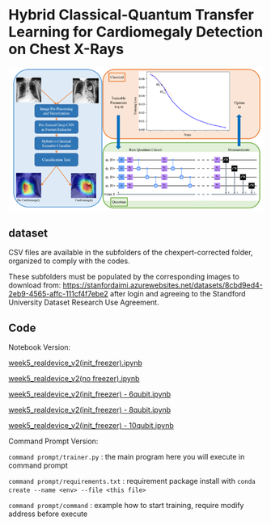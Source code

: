 # Hybrid Classical-Quantum Transfer Learning for Cardiomegaly Detection on Chest X-Rays

![](/main_diagram.png)

## dataset
CSV files are available in the subfolders of the chexpert-corrected folder, organized to comply with the codes.

These subfolders must be populated by the corresponding images to download from:
https://stanfordaimi.azurewebsites.net/datasets/8cbd9ed4-2eb9-4565-affc-111cf4f7ebe2
after login and agreeing to the Standford University Dataset Research Use Agreement.

## Code

Notebook Version:

[week5_realdevice_v2(init_freezer).ipynb](https://github.com/quantum-ai-for-cardiac-imaging/cardiomegaly-chest-x-ray/blob/main/week5_realdevice_v2(init_freezer).ipynb)

[week5_realdevice_v2(no freezer).ipynb](https://github.com/quantum-ai-for-cardiac-imaging/cardiomegaly-chest-x-ray/blob/main/week5_realdevice_v2(no%20freezer).ipynb)

[week5_realdevice_v2(init_freezer) - 6qubit.ipynb](https://github.com/quantum-ai-for-cardiac-imaging/cardiomegaly-chest-x-ray/blob/main/week5_realdevice_v2(init_freezer)%20-%206qubit.ipynb)

[week5_realdevice_v2(init_freezer) - 8qubit.ipynb](https://github.com/quantum-ai-for-cardiac-imaging/cardiomegaly-chest-x-ray/blob/main/week5_realdevice_v2(init_freezer)%20-%208qubit.ipynb)

[week5_realdevice_v2(init_freezer) - 10qubit.ipynb](https://github.com/quantum-ai-for-cardiac-imaging/cardiomegaly-chest-x-ray/blob/main/week5_realdevice_v2(init_freezer)%20-%2010qubit.ipynb)

Command Prompt Version:

`command prompt/trainer.py` : the main program here you will execute in command prompt

`command prompt/requirements.txt` : requirement package install with `conda create --name <env> --file <this file>`

`command prompt/command` : example how to start training, require modify address before execute
